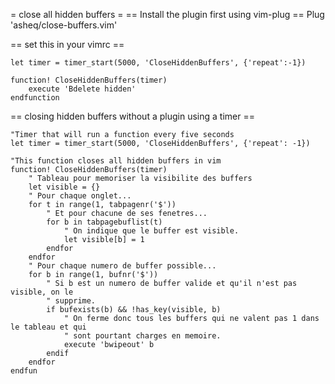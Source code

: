 
= close all hidden buffers =
== Install the plugin first using vim-plug ==
	Plug 'asheq/close-buffers.vim'
	
== set this in your vimrc ==

	let timer = timer_start(5000, 'CloseHiddenBuffers', {'repeat':-1})
	
	function! CloseHiddenBuffers(timer)
		execute 'Bdelete hidden'
	endfunction
	
== closing hidden buffers without a plugin using a timer ==

	"Timer that will run a function every five seconds
	let timer = timer_start(5000, 'CloseHiddenBuffers', {'repeat': -1})

	"This function closes all hidden buffers in vim
	function! CloseHiddenBuffers(timer)
		" Tableau pour memoriser la visibilite des buffers
		let visible = {}
		" Pour chaque onglet...
		for t in range(1, tabpagenr('$'))
			" Et pour chacune de ses fenetres...
			for b in tabpagebuflist(t)
				" On indique que le buffer est visible.
				let visible[b] = 1
			endfor
		endfor
		" Pour chaque numero de buffer possible...
		for b in range(1, bufnr('$'))
			" Si b est un numero de buffer valide et qu'il n'est pas visible, on le
			" supprime.
			if bufexists(b) && !has_key(visible, b)
				" On ferme donc tous les buffers qui ne valent pas 1 dans le tableau et qui
				" sont pourtant charges en memoire.
				execute 'bwipeout' b
			endif
		endfor
	endfun
